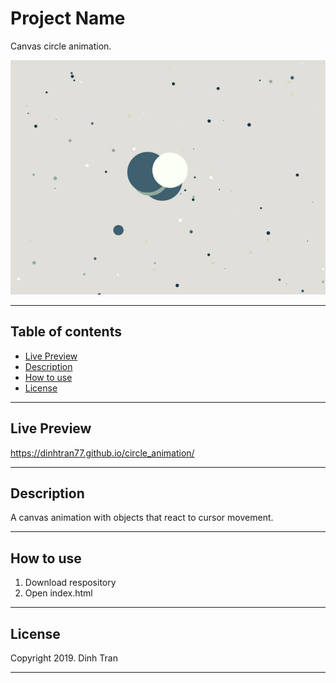 # Project Name
Canvas circle animation.

![circle-animation](./circle-animation.png)

---


## Table of contents 
- [Live Preview](#live-preview)
- [Description](#description)
- [How to use](#how-to-use)
- [License](#license)

---

## Live Preview
https://dinhtran77.github.io/circle_animation/

---
## Description
A canvas animation with objects that react to cursor movement.

---

## How to use
1. Download respository
2. Open index.html

---

## License

Copyright 2019. Dinh Tran

---

